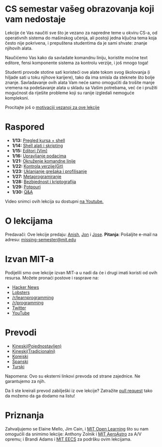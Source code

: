 # CS semestar vašeg obrazovanja koji vam nedostaje

Lekcije će Vas naučiti sve što je vezano za napredne teme u okviru CS-a, od operativnih sistema do mašinskog učenja, ali postoji jedna ključna tema koja često nije pokrivena, i prepuštena studentima da je sami shvate: znanje njihovih alata.

Naučićemo Vas kako da savladate komandnu liniju, koristite moćne text editore, fensi komponente sistema za kontrolu verzije, i još mnogo toga!

Studenti provode stotine sati koristeći ove alate tokom svog školovanja (i hiljade sati u toku njihove karijere), tako da ima smisla da steknete što bolje znanje. Savladavanje ovih alata Vam neće samo omogućiti da trošite manje vremena na podešavanje alata u skladu sa Vašim potrebama, već će i pružiti mogućnost da riješite probleme koji su ranije izgledali nemoguće kompleksni.

Procitajte još o [motivaciji vezanoj za ove lekcije](https://github.com/netboxify/missing-semester/blob/master/about.md)

# Raspored

- **1/13:** [Pregled kursa + shell](https://github.com/netboxify/missing-semester/blob/master/lecture-01.md)
- **1/14:** [Shell alati i skripting](https://github.com/netboxify/missing-semester/blob/master/lecture-02.md)
- **1/15:** [Editori (Vim)](https://github.com/netboxify/missing-semester/blob/master/lecture-03.md)
- **1/16:** [Upravljanje podacima](https://github.com/netboxify/missing-semester/blob/master/lecture-04.md)
- **1/21:** [Okruženje komandne linije](https://github.com/netboxify/missing-semester/blob/master/lecture-05.md)
- **1/22:** [Kontrola verzije(Git)](https://github.com/netboxify/missing-semester/blob/master/lecture-06.md)
- **1/23:** [Uklanjanje grešaka i profilisanje](https://github.com/netboxify/missing-semester/blob/master/lecture-07.md)
- **1/27:** [Metaprogramiranje](https://github.com/netboxify/missing-semester/blob/master/lecture-08.md)
- **1/28:** [Bezbjednost i kriptografija](https://github.com/netboxify/missing-semester/blob/master/lecture-09.md)
- **1/29:** [Potpouri](https://github.com/netboxify/missing-semester/blob/master/lecture-10.md)
- **1/30:** [Q&A](https://github.com/netboxify/missing-semester/blob/master/lecture-11.md)

Video snimci ovih lekcija su dostupni [na Youtube.](https://www.youtube.com/playlist?list=PLyzOVJj3bHQuloKGG59rS43e29ro7I57J)

# O lekcijama

Predavači: Ove lekcije predaju: [Anish](https://www.anishathalye.com/), [Jon](https://thesquareplanet.com/) i [Jose](https://josejg.com/). **Pitanja**: Pošaljite e-mail na adresu: missing-semester@mit.edu

# Izvan MIT-a

Podijelili smo ove lekcije izvan MIT-a u nadi da će i drugi imati koristi od ovih resursa. Možete pronaći postove i rasprave na: 

- [Hacker News](https://news.ycombinator.com/item?id=22226380)
- [Lobsters](https://lobste.rs/s/ti1k98/missing_semester_your_cs_education_mit)
- [/r/learnprogramming](https://www.reddit.com/r/learnprogramming/comments/eyagda/the_missing_semester_of_your_cs_education_mit/)
- [/r/programming](https://www.reddit.com/r/programming/comments/eyagcd/the_missing_semester_of_your_cs_education_mit/)
- [Twitter](https://twitter.com/jonhoo/status/1224383452591509507)
- [YouTube](https://www.youtube.com/playlist?list=PLyzOVJj3bHQuloKGG59rS43e29ro7I57J)

# Prevodi

- [Kineski(Pojednostavljen)](https://missing-semester-cn.github.io/)
- [Kineski(Tradicionalni)](https://missing-semester-zh-hant.github.io/)
- [Korejski](https://missing-semester-kr.github.io/)
- [Španski](https://missing-semester-esp.github.io/)
- [Turski](https://missing-semester-tr.github.io/)

Napomena: Ovo su eksterni linkovi prevoda od strane zajednice. Ne garantujemo za njih.

Da li ste kreirali prevod zabilješki iz ove lekcije? Zatražite [pull request](https://github.com/missing-semester/missing-semester/pulls) tako da možemo da ga dodamo na listu!

# Priznanja

Zahvaljujemo se Elaine Mello, Jim Cain, i [MIT Open Learning](https://openlearning.mit.edu/) što su nam omogućili da snimimo lekcije: Anthony Zolnik i [MIT AeroAstro](https://aeroastro.mit.edu/) za A/V opremu; i Brandi Adams i [MIT EECS](https://www.eecs.mit.edu/) za podršku ovim lekcijama.

